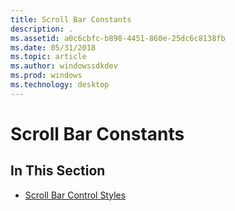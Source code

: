 ```yaml
---
title: Scroll Bar Constants
description: .
ms.assetid: a0c6cbfc-b898-4451-860e-25dc6c8138fb
ms.date: 05/31/2018
ms.topic: article
ms.author: windowssdkdev
ms.prod: windows
ms.technology: desktop
---
```


# Scroll Bar Constants

## In This Section

-   [Scroll Bar Control Styles](scroll-bar-control-styles.md)

 

 




